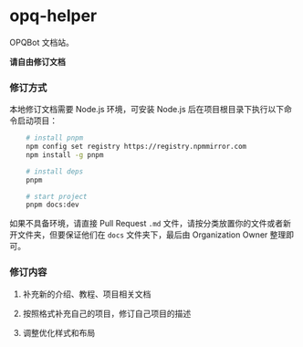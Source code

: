 # opq-helper

OPQBot 文档站。

**请自由修订文档**

### 修订方式

本地修订文档需要 Node.js 环境，可安装 Node.js 后在项目根目录下执行以下命令启动项目：

```bash
    # install pnpm
    npm config set registry https://registry.npmmirror.com
    npm install -g pnpm

    # install deps
    pnpm

    # start project
    pnpm docs:dev
```

如果不具备环境，请直接 Pull Request `.md` 文件，请按分类放置你的文件或者新开文件夹，但要保证他们在 `docs` 文件夹下，最后由 Organization Owner 整理即可。

### 修订内容

1. 补充新的介绍、教程、项目相关文档

2. 按照格式补充自己的项目，修订自己项目的描述

3. 调整优化样式和布局

